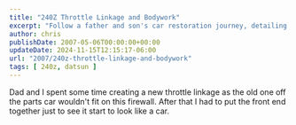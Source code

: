 ```yaml
---
title: "240Z Throttle Linkage and Bodywork"
excerpt: "Follow a father and son's car restoration journey, detailing their innovative solution for a throttle linkage fix."
author: chris
publishDate: 2007-05-06T00:00:00+00:00
updateDate: 2024-11-15T12:15:17-06:00
url: "2007/240z-throttle-linkage-and-bodywork"
tags: [ 240z, datsun ]
---
```


Dad and I spent some time creating a new throttle linkage as the old one off the parts car wouldn't fit on this firewall. After that I had to put the front end together just to see it start to look like a car.

